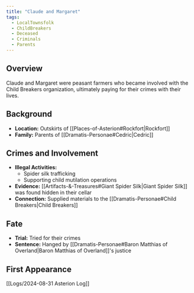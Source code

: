 ```yaml
---
title: "Claude and Margaret"
tags:
  - LocalTownsfolk
  - ChildBreakers
  - Deceased
  - Criminals
  - Parents
---
```


## Overview
Claude and Margaret were peasant farmers who became involved with the Child Breakers organization, ultimately paying for their crimes with their lives.

## Background
- **Location:** Outskirts of [[Places-of-Asterion#Rockfort|Rockfort]]
- **Family:** Parents of [[Dramatis-Personae#Cedric|Cedric]]

## Crimes and Involvement
- **Illegal Activities:**
  - Spider silk trafficking
  - Supporting child mutilation operations
- **Evidence:** [[Artifacts-&-Treasures#Giant Spider Silk|Giant Spider Silk]] was found hidden in their cellar
- **Connection:** Supplied materials to the [[Dramatis-Personae#Child Breakers|Child Breakers]]

## Fate
- **Trial:** Tried for their crimes
- **Sentence:** Hanged by [[Dramatis-Personae#Baron Matthias of Overland|Baron Matthias of Overland]]'s justice

## First Appearance
[[Logs/2024-08-31 Asterion Log]]
